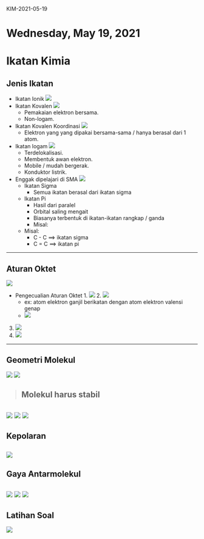 KIM-2021-05-19

# Wednesday, May 19, 2021

# Ikatan Kimia

## Jenis Ikatan
- Ikatan Ionik
![](../../../_resources/494b2d608fd64eed9fe713de34cf154d.png)
- Ikatan Kovalen
![](../../../_resources/efec2c002215441fab518b8d6deed7f7.png)
  - Pemakaian elektron bersama.
  - Non-logam.
- Ikatan Kovalen Koordinasi
![](../../../_resources/efec2c002215441fab518b8d6deed7f7.png)
  - Elektron yang yang dipakai bersama-sama / hanya berasal dari 1 atom.
- Ikatan logam
![](../../../_resources/1eac965640e74136833a98989b0f84cd.png)
  - Terdelokalisasi.
  - Membentuk awan elektron.
  - Mobile / mudah bergerak.
  - Konduktor listrik.
- Enggak dipelajari di SMA
![](../../../_resources/87db4ea256e444f0947aeffcadf4e70c.png)
  - Ikatan Sigma
    - Semua ikatan berasal dari ikatan sigma
  - Ikatan Pi
    - Hasil dari paralel
    - Orbital saling mengait
    - Biasanya terbentuk di ikatan-ikatan rangkap / ganda
    - Misal:
  - Misal: 
    - C - C ==> ikatan sigma
    - C = C ==> ikatan pi
---
## Aturan Oktet

![](../../../_resources/dbf077441cda4087861d108bd482b306.png)

- Pengecualian Aturan Oktet
  1. 
![](../../../_resources/21f065f52f7a461cb09b490e03a64268.png)
  2. ![](../../../_resources/d9ac042587214f2995b930f6d662c6db.png)
     - ex: atom elektron ganjil berikatan dengan atom elektron valensi genap
     - ![](../../../_resources/1e79498c9522483aaeab3be0f0e50bbb.png)
  
3. ![](../../../_resources/581e48afd0f247d8a580b8cad5474c8e.png)
4. ![](../../../_resources/c4381674cb7f4196925823fcaa9eed82.png)
---
## Geometri Molekul
![](../../../_resources/df640fc3d3294061a4502d1c5bd71388.png)
![](../../../_resources/428b75a2f42141b3a10f7a6c902be59c.png)
> ## Molekul harus stabil

![](../../../_resources/1d7f34e2db6b4a7ca6f4ad0e9e90dcb8.png)
![](../../../_resources/19a1767d86f748838f796daca5532017.png)
![](../../../_resources/db4fcf46bbe94f518e39c4d3251ef463.png)
---
## Kepolaran
![](../../../_resources/61d4cf4bc2fb442b8d51d0d3d0e96d19.png)
---
## Gaya Antarmolekul
![](../../../_resources/852baa906eb840a8b6d6ef152ab1b8e5.png)
![](../../../_resources/bd5eb392feaa4191b1315b052f5de381.png)
![](../../../_resources/624a8eca9ec440d2b92bd7efb0dcef9a.png)
---
## Latihan Soal
![](../../../_resources/f5c0785f18e641c8afb77796cb7dad40.png)
